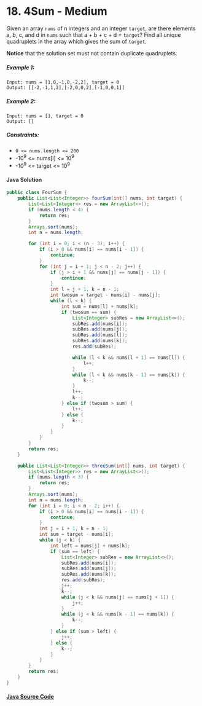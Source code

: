 # 18. 4Sum - Medium

Given an array ```nums``` of n integers and an integer ```target```, are there elements a, b, c, and d in ```nums``` such that a + b + c + d = ```target```? Find all unique quadruplets in the array which gives the sum of ```target```.

<b>Notice</b> that the solution set must not contain duplicate quadruplets.

##### Example 1:

```
Input: nums = [1,0,-1,0,-2,2], target = 0
Output: [[-2,-1,1,2],[-2,0,0,2],[-1,0,0,1]]
```
##### Example 2:

```
Input: nums = [], target = 0
Output: []
``` 

##### Constraints:

- ```0 <= nums.length <= 200```
- -10<sup>9</sup> <= nums[i] <= 10<sup>9</sup>
- -10<sup>9</sup> <= target <= 10<sup>9</sup>

#### Java Solution
```java
public class FourSum {
    public List<List<Integer>> fourSum(int[] nums, int target) {
        List<List<Integer>> res = new ArrayList<>();
        if (nums.length < 4) {
            return res;
        }
        Arrays.sort(nums);
        int n = nums.length;

        for (int i = 0; i < (n - 3); i++) {
            if (i > 0 && nums[i] == nums[i - 1]) {
                continue;
            }
            for (int j = i + 1; j < n - 2; j++) {
                if (j > i + 1 && nums[j] == nums[j - 1]) {
                    continue;
                }
                int l = j + 1, k = n - 1;
                int twosum = target - nums[i] - nums[j];
                while (l < k) {
                    int sum = nums[l] + nums[k];
                    if (twosum == sum) {
                        List<Integer> subRes = new ArrayList<>();
                        subRes.add(nums[i]);
                        subRes.add(nums[j]);
                        subRes.add(nums[l]);
                        subRes.add(nums[k]);
                        res.add(subRes);

                        while (l < k && nums[l + 1] == nums[l]) {
                            l++;
                        }
                        while (l < k && nums[k - 1] == nums[k]) {
                            k--;
                        }
                        l++;
                        k--;
                    } else if (twosum > sum) {
                        l++;
                    } else {
                        k--;
                    }
                }
            }
        }
        return res;
    }

    public List<List<Integer>> threeSum(int[] nums, int target) {
        List<List<Integer>> res = new ArrayList<>();
        if (nums.length < 3) {
            return res;
        }
        Arrays.sort(nums);
        int n = nums.length;
        for (int i = 0; i < n - 2; i++) {
            if (i > 0 && nums[i] == nums[i - 1]) {
                continue;
            }
            int j = i + 1, k = n - 1;
            int sum = target - nums[i];
            while (j < k) {
                int left = nums[j] + nums[k];
                if (sum == left) {
                    List<Integer> subRes = new ArrayList<>();
                    subRes.add(nums[i]);
                    subRes.add(nums[j]);
                    subRes.add(nums[k]);
                    res.add(subRes);
                    j++;
                    k--;
                    while (j < k && nums[j] == nums[j + 1]) {
                        j++;
                    }
                    while (j < k && nums[k - 1] == nums[k]) {
                        k--;
                    }
                } else if (sum > left) {
                    j++;
                } else {
                    k--;
                }
            }
        }
        return res;
    }
}
```

#### [Java Source Code](../../../src/main/java/com/algorithm/twopointers/FourSum.java)
